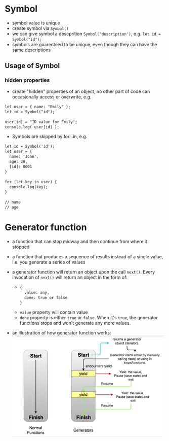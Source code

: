 # Symbol
- symbol value is unique
- create symbol via ```Symbol()```
- we can give symbol a descprition ```Symbol('description')```, e.g. ```let id = Symbol("id");```
- symbols are guarenteed to be unique, even though they can have the same descriptions

## Usage of Symbol
### hidden properties
- create "hidden" properties of an object, no other part of code can occasionally access or overwrite, e.g.
```
let user = { name: "Emily" };
let id = Symbol("id");

user[id] = "ID value for Emily";
console.log( user[id] );
```
- Symbols are skipped by for…in, e.g.
```
let id = Symbol('id');
let user = {
  name: 'John',
  age: 30,
  [id]: 0001
}

for (let key in user) {
  console.log(key);
}

// name
// age
```

# Generator function
- a function that can stop midway and then continue from where it stopped
- a function that produces a sequence of results instead of a single value, i.e. you generate a series of values
- a generator function will return an object upon the call ```next()```. Every invocation of ```next()``` will return an object in the form of:
  - ```
    {
      value: any,
      done: true or false
    }
    ``` 
  - ```value``` property will contain value
  - ```done``` property is either ```true``` or ```false```. When it's ```true```, the generator functions stops and won't generate any more values.  

- an illustration of how generator function works:
![Image of functions vs generators](https://github.com/eqlz/mit-intro-to-algorithms/blob/master/js-learned-along-the-way/normal-functions-vs-generators.png)